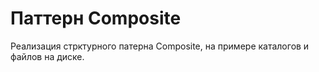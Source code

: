 # Паттерн Composite
Реализация стрктурного патерна Composite, на примере каталогов и файлов на диске. 